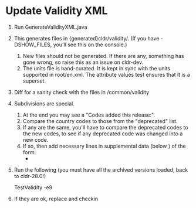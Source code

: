 # Update Validity XML

1.  Run GenerateValidityXML.java
2.  This generates files in {generated}cldr/validity/. (If you have
    -DSHOW_FILES, you'll see this on the console.)
    1.  New files should not be generated. If there are any, something has gone
        wrong, so raise this as an issue on cldr-dev.
    2.  The units file is hand-curated. It is kept in sync with the units
        supported in root/en.xml. The attribute values test ensures that it is a
        superset.
3.  Diff for a sanity check with the files in /common/validity
4.  Subdivisions are special.
    1.  At the end you may see a "Codes added this release:".
    2.  Compare the country codes to those from the "deprecated" list.
    3.  If any are the same, you'll have to compare the deprecated codes to the
        new codes, to see if any deprecated code was changed into a new code.
    4.  If so, then add necessary lines in supplemental data (below <!-- end of
        data generated with GenerateSubdivisions -->) of the form:
        *   <subdivisionAlias type="<DEP-CODE>" replacement="<NEW-CODE>"
            reason="deprecated"/>
5.  Run the following (you must have all the archived versions loaded, back to
    cldr-28.0!)

    TestValidity -e9

6.  If they are ok, replace and checkin

